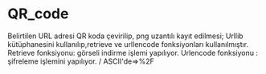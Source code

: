 # QR_code
Belirtilen URL adresi QR koda çevirilip, png uzantılı kayıt edilmesi;
Urllib kütüphanesini kullanılıp,retrieve ve urllencode fonksiyonları kullanılmıştır.
Retrieve fonksiyonu: görseli indirme işlemi yapılıyor.
Urlencode fonksiyonu : şifreleme işlemini yapılıyor.
/ ASCII'de=>%2F
